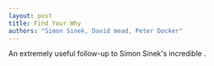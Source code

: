 ```yaml
---
layout: post
title: Find Your Why
authors: "Simon Sinek, David mead, Peter Docker"
---
```


An extremely useful follow-up to Simon Sinek's incredible .

